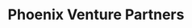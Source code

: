 ---
layout: firm_page
title: "Phoenix Venture Partners"
id: "phoenixvp.com"
permalink: "/phoenixventurepartnersphoenixvp.com/"
website: "https://phoenix-vp.com/"
offices: "San Mateo (United States)"
investment_stages: "Series A, Series B, Series C"
portfolio_companies: "AbSci, Eclipse Bio, Nano-QT, Nexus Photonics, Furcifer, Sionic Energy, XK Corp, L7 Informatics, Cotsworks, Crop Enhancement, Figur8, Green Theme Technologies, Micropore, Inkbit 3D, Aclaris Therapeutics"
portfolio_link: "https://phoenix-vp.com/investments/"
investment_markets: "Advanced materials, novel devices, innovative manufacturing processes, computing, electronics, transportation, energy, industrial, life sciences"
founded_year: "2009"
description: "Phoenix Venture Partners is a venture capital firm specializing in bringing transformative technologies to market. They focus on advanced materials and innovative processes across various industries, providing hands-on support to entrepreneurs."
linkedin: "https://www.linkedin.com/company/phoenix-venture-partners"
twitter: ""
instagram: ""
team_page: "https://phoenix-vp.com/team/"
investor_type: "Venture Capital"
crunchbase: "https://www.crunchbase.com/organization/phoenix-venture-partners"
pitchbook: "https://pitchbook.com/profiles/investor/53618-59"

# SEO Optimization
meta_title: "Phoenix Venture Partners - VC Firm - projectstartups.com"
meta_description: "Phoenix Venture Partners, Phoenix Venture Partners is a venture capital firm specializing in bringing transformative technologies to market. They focus on advanced materials an..."
meta_keywords: "Phoenix Venture Partners, Advanced materials, novel devices, innovative manufacturing processes, computing, electronics, transportation, energy, industrial, life sciences, VC firm, venture capital, startup investor, projectstartups.com"
canonical_url: "https://vc.projectstartups.com/phoenixventurepartnersphoenixvp.com/"
---